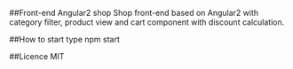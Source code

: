 ##Front-end Angular2 shop
Shop front-end based on Angular2 with category filter, product view and cart component with discount calculation.

##How to start
type npm start

##Licence
MIT
